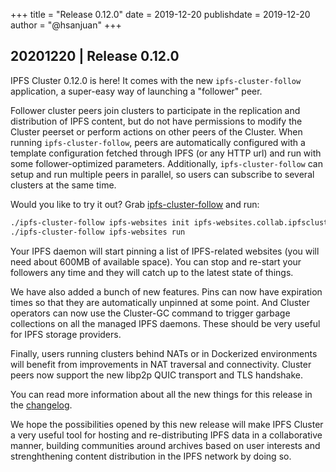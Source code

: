 +++
title = "Release 0.12.0"
date = 2019-12-20
publishdate = 2019-12-20
author = "@hsanjuan"
+++

## 20201220 | Release 0.12.0

IPFS Cluster 0.12.0 is here! It comes with the new `ipfs-cluster-follow`
application, a super-easy way of launching a "follower" peer.

Follower cluster peers join clusters to participate in the replication and
distribution of IPFS content, but do not have permissions to modify the
Cluster peerset or perform actions on other peers of the Cluster. When running
`ipfs-cluster-follow`, peers are automatically configured with a template
configuration fetched through IPFS (or any HTTP url) and run with some
follower-optimized parameters. Additionally, `ipfs-cluster-follow` can setup
and run multiple peers in parallel, so users can subscribe to several clusters
at the same time.

Would you like to try it out? Grab [ipfs-cluster-follow](https://dist.ipfs.io/#ipfs-cluster-follow) and run:

```sh
./ipfs-cluster-follow ipfs-websites init ipfs-websites.collab.ipfscluster.io
./ipfs-cluster-follow ipfs-websites run
```

<script id="asciicast-289914" src="https://asciinema.org/a/289914.js" async></script>

Your IPFS daemon will start pinning a list of IPFS-related websites (you will
need about 600MB of available space). You can stop and re-start your followers
any time and they will catch up to the latest state of things.

We have also added a bunch of new features. Pins can now have expiration times
so that they are automatically unpinned at some point. And Cluster operators
can now use the Cluster-GC command to trigger garbage collections on all the
managed IPFS daemons. These should be very useful for IPFS storage providers.

Finally, users running clusters behind NATs or in Dockerized environments will
benefit from improvements in NAT traversal and connectivity. Cluster peers now
support the new libp2p QUIC transport and TLS handshake.

You can read more information about all the new things for this release in the
[changelog](https://github.com/ipfs/ipfs-cluster/blob/master/CHANGELOG.md).

We hope the possibilities opened by this new release will make IPFS Cluster a
very useful tool for hosting and re-distributing IPFS data in a collaborative
manner, building communities around archives based on user interests and
strenghthening content distribution in the IPFS network by doing so.
